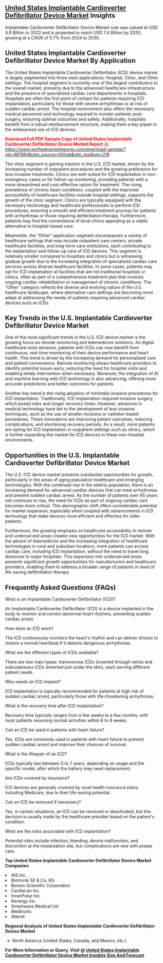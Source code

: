 <h2><a href="https://www.verifiedmarketreports.com/download-sample/?rid=487994&amp;utm_source=Github&amp;utm_medium=219" target="_blank">United States Implantable Cardioverter Defibrillator Device Market</a> Insights</h2><p>Implantable Cardioverter Defibrillator Device Market size was valued at USD 4.8 Billion in 2022 and is projected to reach USD 7.4 Billion by 2030, growing at a CAGR of 5.7% from 2024 to 2030.</p><p> <h2>United States Implantable Cardioverter Defibrillator Device Market By Application</h2> <p>The United States Implantable Cardioverter Defibrillator (ICD) device market is largely segmented into three main applications: Hospital, Clinic, and Other settings. The hospital segment is currently one of the largest contributors to the overall market, primarily due to the advanced healthcare infrastructure and the presence of specialized cardiac care departments in hospitals. Hospitals are often the first point of contact for patients requiring ICD implantation, particularly for those with severe arrhythmias or at risk of sudden cardiac arrest. The hospital environment also offers the necessary medical personnel and technology required to monitor patients post-surgery, ensuring optimal outcomes and safety. Additionally, hospitals benefit from a robust reimbursement structure, making them a key player in the widespread use of ICD devices. <p><span class=""><span style="color: #ff0000;"><strong>Download Full PDF Sample Copy of United States Implantable Cardioverter Defibrillator Device Market Report</strong> @ </span><a href="https://www.verifiedmarketreports.com/download-sample/?rid=487994&amp;utm_source=Github&amp;utm_medium=219" target="_blank">https://www.verifiedmarketreports.com/download-sample/?rid=487994&amp;utm_source=Github&amp;utm_medium=219</a></span></p> <p>The clinic segment is gaining traction in the U.S. ICD market, driven by the increasing number of outpatient procedures and the growing preference for less invasive treatments. Clinics are well-suited for ICD implantation in non-emergency cases or for follow-up monitoring, providing patients with a more streamlined and cost-effective option for treatment. The rising prevalence of chronic heart conditions, coupled with the improved accessibility of healthcare facilities outside hospital settings, supports the growth of the clinic segment. Clinics are typically equipped with the necessary technology and healthcare professionals to perform ICD procedures, ensuring a smooth and efficient treatment process for patients with arrhythmias or those requiring defibrillation therapy. Furthermore, patients may find the convenience of local clinics appealing as a viable alternative to hospital-based care. <p>Meanwhile, the “Other” application segment encompasses a variety of healthcare settings that may include outpatient care centers, private healthcare facilities, and long-term care institutions, each contributing to the implantation and follow-up care of ICD devices. This segment is relatively smaller compared to hospitals and clinics but is witnessing gradual growth due to the increasing integration of specialized cardiac care services across diverse healthcare facilities. In some cases, patients may opt for ICD implantation at facilities that are not traditional hospitals or clinics, often as part of a comprehensive treatment plan that involves ongoing cardiac rehabilitation or management of chronic conditions. The “Other” category reflects the diverse and evolving nature of the U.S. healthcare landscape, where alternative care settings are becoming more adept at addressing the needs of patients requiring advanced cardiac devices such as ICDs. <h2>Key Trends in the U.S. Implantable Cardioverter Defibrillator Device Market</h2> <p>One of the most significant trends in the U.S. ICD device market is the growing focus on remote monitoring and telemedicine solutions. As digital healthcare tools advance, patients with ICDs can now benefit from continuous, real-time monitoring of their device performance and heart health. This trend is driven by the increasing demand for personalized care and patient convenience. Remote monitoring allows healthcare providers to identify potential issues early, reducing the need for hospital visits and enabling timely intervention when necessary. Moreover, the integration of AI and machine learning with ICD technology is also advancing, offering more accurate predictions and better outcomes for patients. <p>Another key trend is the rising adoption of minimally invasive procedures for ICD implantation. Traditionally, ICD implantation required invasive surgery, which posed risks and longer recovery times. However, advances in medical technology have led to the development of less invasive techniques, such as the use of smaller incisions or catheter-based procedures. These innovations are improving patient outcomes, reducing complications, and shortening recovery periods. As a result, more patients are opting for ICD implantation in outpatient settings such as clinics, which is further expanding the market for ICD devices in these non-hospital environments. <h2>Opportunities in the U.S. Implantable Cardioverter Defibrillator Device Market</h2> <p>The U.S. ICD device market presents substantial opportunities for growth, particularly in the areas of aging population healthcare and emerging technologies. With the continued rise in the elderly population, there is an increasing demand for advanced cardiac devices that can treat arrhythmias and prevent sudden cardiac arrest. As the number of patients over 65 years old continues to rise, the need for ICDs as part of ongoing cardiac care becomes more critical. This demographic shift offers considerable potential for market expansion, especially when coupled with advancements in ICD technology that make devices more efficient and effective for older patients. <p>Furthermore, the growing emphasis on healthcare accessibility in remote and underserved areas creates new opportunities for the ICD market. With the advent of telemedicine and the increasing integration of healthcare technologies in rural and suburban locations, more patients can access cardiac care, including ICD implantation, without the need to travel long distances to major hospitals. This expansion into underserved areas presents significant growth opportunities for manufacturers and healthcare providers, enabling them to address a broader range of patients in need of life-saving defibrillation therapy. <h2>Frequently Asked Questions (FAQs)</h2> <p>What is an Implantable Cardioverter Defibrillator (ICD)?</p> <p>An Implantable Cardioverter Defibrillator (ICD) is a device implanted in the body to monitor and correct abnormal heart rhythms, preventing sudden cardiac arrest.</p> <p>How does an ICD work?</p> <p>The ICD continuously monitors the heart's rhythm and can deliver shocks to restore a normal heartbeat if it detects dangerous arrhythmias.</p> <p>What are the different types of ICDs available?</p> <p>There are two main types: transvenous ICDs (inserted through veins) and subcutaneous ICDs (inserted just under the skin), each serving different patient needs.</p> <p>Who needs an ICD implant?</p> <p>ICD implantation is typically recommended for patients at high risk of sudden cardiac arrest, particularly those with life-threatening arrhythmias.</p> <p>What is the recovery time after ICD implantation?</p> <p>Recovery time typically ranges from a few weeks to a few months, with most patients resuming normal activities within 6 to 8 weeks.</p> <p>Can an ICD be used in patients with heart failure?</p> <p>Yes, ICDs are commonly used in patients with heart failure to prevent sudden cardiac arrest and improve their chances of survival.</p> <p>What is the lifespan of an ICD?</p> <p>ICDs typically last between 5 to 7 years, depending on usage and the specific model, after which the battery may need replacement.</p> <p>Are ICDs covered by insurance?</p> <p>ICD devices are generally covered by most health insurance plans, including Medicare, due to their life-saving potential.</p> <p>Can an ICD be removed if necessary?</p> <p>Yes, in certain situations, an ICD can be removed or deactivated, but this decision is usually made by the healthcare provider based on the patient's condition.</p> <p>What are the risks associated with ICD implantation?</p> <p>Potential risks include infection, bleeding, device malfunction, and discomfort at the implantation site, but complications are rare with proper care.</p> </p><p><strong>Top United States Implantable Cardioverter Defibrillator Device Market Companies</strong></p><div data-test-id=""><p><li>AIS Inc.</li><li> Biotronik SE & Co. KG</li><li> Boston Scientific Corporation</li><li> CardiaLen Inc.</li><li> InnerPulse Inc.</li><li> Kenergy Inc.</li><li> Smartwave Medical Ltd</li><li> Medtronic</li><li> Abbott</li></p><div><strong>Regional Analysis of&nbsp;United States Implantable Cardioverter Defibrillator Device Market</strong></div><ul><li dir="ltr"><p dir="ltr">North America&nbsp;(United States, Canada, and Mexico, etc.)</p></li></ul><p><strong>For More Information or Query, Visit @&nbsp;</strong><strong><a href="https://www.verifiedmarketreports.com/product/implantable-cardioverter-defibrillator-device-market/?utm_source=Github&amp;utm_medium=219" target="_blank">United States Implantable Cardioverter Defibrillator Device Market Insights Size And Forecast</a></strong></p></div>
